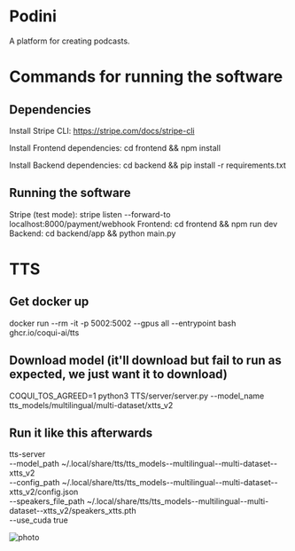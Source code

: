 # Podini

A platform for creating podcasts.

# Commands for running the software

## Dependencies
Install Stripe CLI: https://stripe.com/docs/stripe-cli

Install Frontend dependencies: cd frontend && npm install

Install Backend dependencies: cd backend && pip install -r requirements.txt

## Running the software

Stripe (test mode): stripe listen --forward-to localhost:8000/payment/webhook
Frontend: cd frontend && npm run dev
Backend: cd backend/app && python main.py

# TTS
## Get docker up
docker run --rm -it -p 5002:5002 --gpus all --entrypoint bash ghcr.io/coqui-ai/tts

## Download model (it'll download but fail to run as expected, we just want it to download)
COQUI_TOS_AGREED=1 python3 TTS/server/server.py --model_name tts_models/multilingual/multi-dataset/xtts_v2

## Run it like this afterwards
tts-server \
  --model_path ~/.local/share/tts/tts_models--multilingual--multi-dataset--xtts_v2 \
  --config_path ~/.local/share/tts/tts_models--multilingual--multi-dataset--xtts_v2/config.json \
  --speakers_file_path ~/.local/share/tts/tts_models--multilingual--multi-dataset--xtts_v2/speakers_xtts.pth \
  --use_cuda true

![photo](https://www.playit3d.com/wp-content/uploads/2023/01/9423E770-A2CC-4A56-9731-5302BA6CBF71.jpeg)
